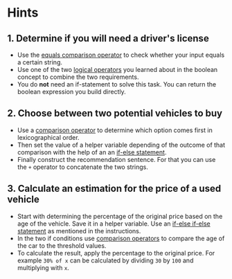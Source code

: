 # Hints

## 1. Determine if you will need a driver's license

- Use the [equals comparison operator][comparison-operators] to check whether your input equals a certain string.
- Use one of the two [logical operators][logical-operators] you learned about in the boolean concept to combine the two requirements.
- You do **not** need an if-statement to solve this task. You can return the boolean expression you build directly.

## 2. Choose between two potential vehicles to buy

- Use a [comparison operator][comparison-operators] to determine which option comes first in lexicographical order.
- Then set the value of a helper variable depending of the outcome of that comparison with the help of an an [if-else statement][if-statement].
- Finally construct the recommendation sentence.
  For that you can use the `+` operator to concatenate the two strings.

## 3. Calculate an estimation for the price of a used vehicle

- Start with determining the percentage of the original price based on the age of the vehicle.
  Save it in a helper variable. Use an [if-else if-else statement][if-statement] as mentioned in the instructions.
- In the two if conditions use [comparison operators][comparison-operators] to compare the age of the car to the threshold values.
- To calculate the result, apply the percentage to the original price. For example `30% of x` can be calculated by dividing `30` by `100` and multiplying with `x`.

[comparison-operators]: https://golang.org/ref/spec#Comparison_operators
[logical-operators]: https://golang.org/ref/spec#Logical_operators
[if-statement]: https://golang.org/ref/spec#If_statements